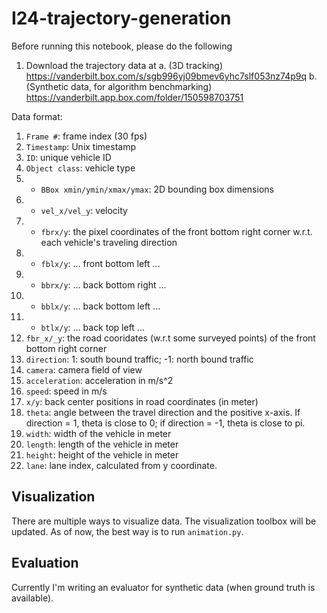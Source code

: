 # I24-trajectory-generation

Before running this notebook, please do the following
1. Download the trajectory data at 
    a. (3D tracking) https://vanderbilt.box.com/s/sgb996yj09bmev6yhc7slf053nz74p9q
    b. (Synthetic data, for algorithm benchmarking) https://vanderbilt.app.box.com/folder/150598703751


Data format: 
1. `Frame #`: frame index (30 fps)
2. `Timestamp`: Unix timestamp
3. `ID`: unique vehicle ID
4. `Object class`: vehicle type
5. * `BBox xmin/ymin/xmax/ymax`: 2D bounding box dimensions
6. * `vel_x/vel_y`: velocity
7. * `fbrx/y`: the pixel coordinates of the front bottom right corner w.r.t. each vehicle's traveling direction
8. * `fblx/y`: ... front bottom left ...
9. * `bbrx/y`: ... back bottom right ...
10. * `bblx/y`: ... back bottom left ...
11. * `btlx/y`: ... back top left ...
13. `fbr_x/_y`: the road cooridates (w.r.t some surveyed points) of the front bottom right corner
14. `direction`: 1: south bound traffic; -1: north bound traffic
15. `camera`: camera field of view
16. `acceleration`: acceleration in m/s^2
17. `speed`: speed in m/s
18. `x/y`: back center positions in road coordinates (in meter)
19. `theta`: angle between the travel direction and the positive x-axis. If direction = 1, theta is close to 0; if direction = -1, theta is close to pi.
20. `width`: width of the vehicle in meter
21. `length`: length of the vehicle in meter
22. `height`: height of the vehicle in meter
23. `lane`: lane index, calculated from y coordinate.

## Visualization
There are multiple ways to visualize data. The visualization toolbox will be updated. As of now, the best way is to run `animation.py`.

## Evaluation
Currently I'm writing an evaluator for synthetic data (when ground truth is available).
